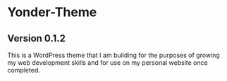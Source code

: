 # Yonder-Theme
## Version 0.1.2

This is a WordPress theme that I am building for the purposes of growing my web development skills and for use on my personal website once completed.
